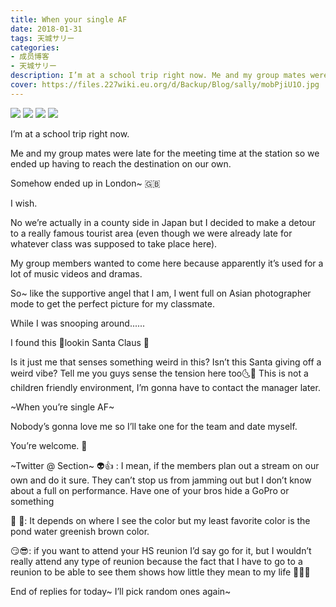 ```yaml
---
title: When your single AF
date: 2018-01-31
tags: 天城サリー
categories: 
- 成员博客
- 天城サリー
description: I’m at a school trip right now. Me and my group mates were late for the meeting time at the station so we ended up having to reach the destination on our own. Somehow ended up in London~ 🇬🇧I wish. ...
cover: https://files.227wiki.eu.org/d/Backup/Blog/sally/mobPjiU1O.jpg 
---
```

![](https://files.227wiki.eu.org/d/Backup/Blog/sally/mobPjiU1O.jpg)
![](https://files.227wiki.eu.org/d/Backup/Blog/sally/mob7EUGtQ.jpg)
![](https://files.227wiki.eu.org/d/Backup/Blog/sally/mobgNqCXU.jpg)
![](https://files.227wiki.eu.org/d/Backup/Blog/sally/mobta6Cy3.jpg)

I’m at a school trip right now. 

Me and my group mates were late for the meeting time at the station so we ended up having to reach the destination on our own. 

Somehow ended up in London~ 🇬🇧


I wish. 

No we’re actually in a county side in Japan but I decided to make a detour to a really famous tourist area (even though we were already late for whatever class was supposed to take place here). 

My group members wanted to come here because apparently it’s used for a lot of music videos and dramas. 

So~ like the supportive angel that I am, I went full on Asian photographer mode to get the perfect picture for my classmate. 




While I was snooping around......


I found this 🔞lookin Santa Claus 🎅 




Is it just me that senses something weird in this? Isn’t this Santa giving off a weird vibe? Tell me you guys sense the tension here too🌜🌛 This is not a children friendly environment, I’m gonna have to contact the manager later. 


~When you’re single AF~



Nobody’s gonna love me so I’ll take one for the team and date myself. 

You’re welcome. 🌹


~Twitter @ Section~
👽👍 : I mean, if the members plan out a stream on our own and do it sure. They can’t stop us from jamming out but I don’t know about a full on performance. Have one of your bros hide a GoPro or something

🐝 🐝: It depends on where I see the color but my least favorite color is the pond water greenish brown color. 


😏😎: if you want to attend your HS reunion I’d say go for it, but I wouldn’t really attend any type of reunion because the fact that I have to go to a reunion to be able to see them shows how little they mean to my life 🤷🏻‍♀️

End of replies for today~ I’ll pick random ones again~ 













